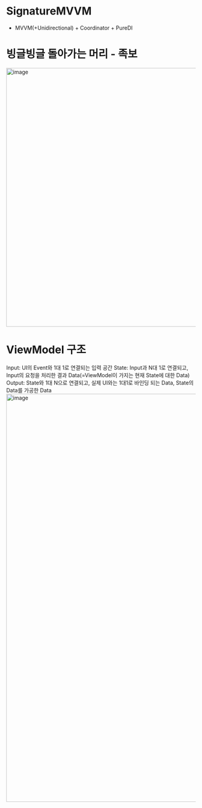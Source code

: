 # SignatureMVVM
- MVVM(+Unidirectional) + Coordinator + PureDI

# 빙글빙글 돌아가는 머리 - 족보
<img width="686" alt="image" src="https://user-images.githubusercontent.com/22838614/198546115-1717472e-891e-443c-a87f-b40cffcb2027.png">

# ViewModel 구조
Input: UI의 Event와 1대 1로 연결되는 입력 공간
State: Input과 N대 1로 연결되고, Input의 요청을 처리한 결과 Data(=ViewModel이 가지는 현재 State에 대한 Data)
Output: State와 1대 N으로 연결되고, 실제 UI와는 1대1로 바인딩 되는 Data, State의 Data를 가공한 Data
<img width="1082" alt="image" src="https://user-images.githubusercontent.com/22838614/198550497-e2b60382-05df-4754-a343-598d3012046d.png">
